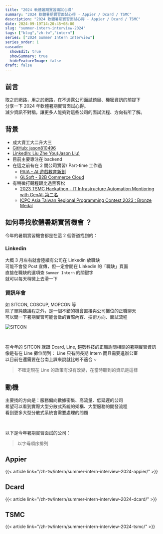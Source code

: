 ```yaml
---
title: "2024 軟體暑期實習面試心得"
summary: "2024 軟體暑期實習面試心得 - Appier / Dcard / TSMC"
description: "2024 軟體暑期實習面試心得 - Appier / Dcard / TSMC"
date: 2024-09-19T14:20:45+08:00
slug: "summer-intern-interview-2024"
tags: ["blog","zh-tw","intern"]
series: ["2024 Summer Intern Interview"]
series_order: 1
cascade:
  showEdit: true
  showSummary: true
  hideFeatureImage: false
draft: false
---
```


## 前言

取之於網路，用之於網路，在不透露公司面試題目、機密資訊的前提下 <br>
分享一下 2024 年軟體暑期實習面試心得。 <br>
減少資訊不對稱，讓更多人能夠對這些公司的面試流程、方向有所了解。 <br>

## 背景

- 成大資工大二升大三
- [GitHub: jason810496](https://github.com/jason810496)
- [LinkedIn: Liu Zhe You(Jason Liu)](https://www.linkedin.com/in/zhe-you-liu/)
- 目前主要專注在 backend
- 在這之前有在 2 間公司實習/ Part-time 工作過
  - [PAIA - AI 遊戲教育新創](https://app.paia-arena.com/)
  - [GLSoft - B2B Commerce Cloud](https://www.glsoft.com.tw/)
- 有稍微打競程跟比過黑客松
  - [2023 TSMC Hackathon - IT Infrastructure Automation Montioring with GenAI: 第二名](https://www.linkedin.com/feed/update/urn:li:activity:7159246053374926848/)
  - [ICPC Asia Taiwan Regional Programming Contest 2023 : Bronze Medal](https://icpc.global/ICPCID/77A3S3SSNJL3)


## 如何尋找軟體暑期實習機會 ？

今年的暑期實習機會都是在這 2 個管道找到的：

### Linkedin

大概 3 月左右就會陸續有公司在 Linkedin 放職缺 <br>
可能不會發 Post 宣傳，但一定會開在 Linkedin 的「職缺」頁面 <br>
直接在職缺的選項查 `Summer Intern` 的關鍵字 <br>
就可以每天稍微上去滑一下

### 資訊年會

如 SITCON, COSCUP, MOPCON 等 <br>
除了單純聽議程之外，是一個不錯的機會直接與公司攤位的正職聊天 <br>
可以問一下暑期實習可能會做的實際內容、技術方向、面試流程 <br>

![SITCON](sitcon.png)


<br>

在今年的 SITCON 就跟 Dcard, Line, 趨勢科技的正職詢問相關的暑期實習資訊 <br>
像是有在 Line 攤位問到： Line 只有開長期 Intern 而且需要進辦公室 <br>
以目前在還需要在台南上課來說就比較不適合 ~
> 不確定現在 Line 的政策有沒有改變，在當時聽到的資訊是這樣 <br>

## 動機

主要找的方向是：服務偏向數據密集、高流量、低延遲的公司 <br>
希望可以看到實際大型分散式系統的架構、大型服務的開發流程 <br>
看到更多大型分散式系統會需要處理的問題 <br>

<br>

以下是今年暑期實習面試的公司：<br>
> 以字母順序排列

## Appier

{{< article link="/zh-tw/intern/summer-intern-interview-2024-appier/" >}}

## Dcard

{{< article link="/zh-tw/intern/summer-intern-interview-2024-dcard/" >}}

## TSMC

{{< article link="/zh-tw/intern/summer-intern-interview-2024-tsmc/" >}}